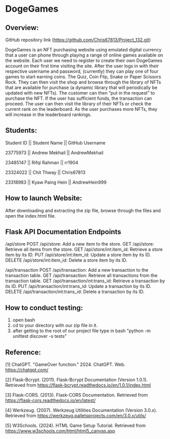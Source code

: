 # DogeGames
## Overview:
GitHub repository link (https://github.com/Chris67813/Project_132.git)

DogeGames is an NFT purchasing website using emulated digital currency that a user can phone through playing a range of online games available on the website. 
Each user we need to register to create their own DogeGames account on their first time visiting the site. After the user logs in with their respective username and password, 
(currently) they can play one of four games to start earning coins. The Quiz, Coin Flip, Snake or Paper Scissors Rock. They can then visit the shop and browse through the 
library of NFTs that are available for purchase (a dynamic library that will periodically be updated with new NFTs). The customer can then “put in the request” to purchase the NFT. 
If the user has sufficient funds, the transaction can proceed. The user can then visit the library of their NFTs or check the current rank on the leaderboard. As the user purchases more 
NFTs, they will increase in the leaderboard rankings. 


## Students:

Student ID || Student Name    || GitHub Username

23775973   || Andrew Mekhail  || AndrewMekhail

23485147   || Rifqi Rahman    || rr1904

23324022   || Chit Thway      || Chris67813

23318983   || Kyaw Paing Hein || AndrewHein999



## How to launch Website:

After downloading and extracting the zip file, browse through the files and open the index.html file.

## Flask API Documentation Endpoints

/api/store
POST /api/store: Add a new item to the store.
GET /api/store: Retrieve all items from the store.
GET /api/store/int:item_id: Retrieve a store item by its ID.
PUT /api/store/int:item_id: Update a store item by its ID.
DELETE /api/store/int:item_id: Delete a store item by its ID.


/api/transaction
POST /api/transaction: Add a new transaction to the transaction table.
GET /api/transaction: Retrieve all transactions from the transaction table.
GET /api/transaction/int:trans_id: Retrieve a transaction by its ID.
PUT /api/transaction/int:trans_id: Update a transaction by its ID.
DELETE /api/transaction/int:trans_id: Delete a transaction by its ID.

## How to conduct testing:
1. open bash
2. cd to your directory with our zip file in it.
3. after getting to the root of our project file type in bash "python -m unittest discover -s tests"

## Reference:
[1] ChatGPT. "GameOver function." 2024. ChatGPT. Web. https://chatgpt.com/

[2] Flask-Bcrypt. (2011). Flask-Bcrypt Documentation (Version 1.0.1). Retrieved from https://flask-bcrypt.readthedocs.io/en/1.0.1/index.html

[3] Flask-CORS. (2013). Flask-CORS Documentation. Retrieved from https://flask-cors.readthedocs.io/en/latest/

[4] Werkzeug. (2007). Werkzeug Utilities Documentation (Version 3.0.x). Retrieved from https://werkzeug.palletsprojects.com/en/3.0.x/utils/

[5] W3Schools. (2024). HTML Game Setup Tutorial. Retrieved from https://www.w3schools.com/html/html5_canvas.asp
   


